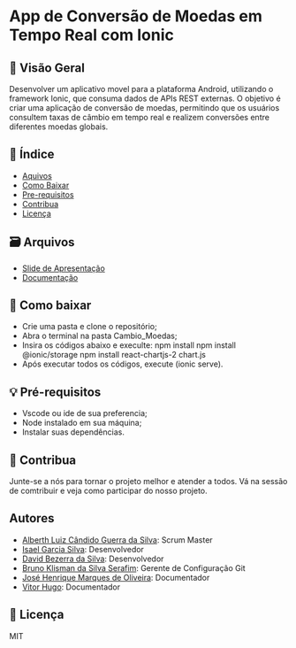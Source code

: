 # App de Conversão de Moedas em Tempo Real com Ionic

## 🌟 Visão Geral

Desenvolver um aplicativo movel para a plataforma Android, utilizando o framework Ionic, que consuma dados de APIs REST externas. O objetivo é criar uma aplicação de conversão de moedas, permitindo que os usuários consultem taxas de câmbio em tempo real e realizem conversões entre diferentes moedas globais.

## 📇 Índice

- [Aquivos](#arquivos)
- [Como Baixar](#como-baixar)
- [Pre-requisitos](#pre-requisitos)
- [Contribua](#contribua)
- [Licença](#licença)

## 🗃️ Arquivos
- [Slide de Apresentação](https://www.canva.com/design/DAGYdLHyLfU/p9nquEEoG3Zi8zRsFKTPqw/edit?utm_content=DAGYdLHyLfU&utm_campaign=designshare&utm_medium=link2&utm_source=sharebutton)
- [Documentação]()


## 🚀 Como baixar

- Crie uma pasta e clone o repositório;
- Abra o terminal na pasta Cambio_Moedas;
- Insira os códigos abaixo e execulte:
  npm install
  npm install @ionic/storage
  npm install react-chartjs-2 chart.js
- Após executar todos os códigos, execute (ionic serve).

## 💡 Pré-requisitos
- Vscode ou ide de sua preferencia;
- Node instalado em sua máquina;
- Instalar suas dependências.

## 🤝 Contribua

Junte-se a nós para tornar o projeto melhor e atender a todos.
Vá na sessão de comtribuir e veja como participar do nosso projeto.

## Autores
- [Alberth Luiz Cândido Guerra da Silva](https://www.linkedin.com/in/alberth-luiz-736527229/): Scrum Master
- [Isael Garcia Silva](https://www.linkedin.com/in/isael-garcia-7aa837271/): Desenvolvedor
- [David Bezerra da Silva](https://www.linkedin.com/in/davidbdasilva/): Desenvolvedor
- [Bruno Klisman da Silva Serafim](https://www.linkedin.com/in/bruno-klisman-30aa14267/): Gerente de Configuração Git
- [José Henrique Marques de Oliveira](https://www.linkedin.com/in/jos%C3%A9-henrique-marques-de-oliveira-50a910258/): Documentador
- [Vitor Hugo](https://www.linkedin.com/in/vitor-hugo-258130258/): Documentador

## 📜 Licença

MIT
